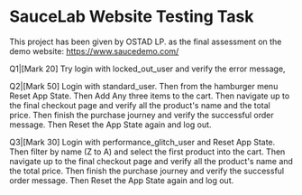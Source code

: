 # SauceLab Website Testing Task  

This project has been given by OSTAD LP. as the final assessment on the demo website: https://www.saucedemo.com/  

Q1|[Mark 20] Try login with locked_out_user and verify the error message,



Q2|[Mark 50] Login with standard_user. Then from the hamburger menu Reset App State. Then Add Any three items to the cart. Then navigate up to the final checkout page and verify all the product's name and the total price. Then finish the purchase journey and verify the successful order message. Then Reset the App State again and log out.



Q3|[Mark 30] Login with performance_glitch_user and Reset App State. Then filter by name (Z to A) and select the first product into the cart. Then navigate up to the final checkout page and verify all the product's name and the total price. Then finish the purchase journey and verify the successful order message. Then Reset the App State again and log out.
